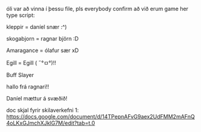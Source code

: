 óli var að vinna í þessu file, pls everybody confirm að við erum game her type script:

kleppir = daníel snær :^)

skogabjorn = ragnar björn :D

Amaragance = ólafur sær xD

Egill = Egill ( ˶°ㅁ°)!!

Buff Slayer

hallo frá ragnari!!

Daníel mættur á svæðið!



doc skjal fyrir skilaverkefni 1:
https://docs.google.com/document/d/14TPepnAFvG9aex2UdFMM2mAFnQ4oLKxGJmchXJklG7M/edit?tab=t.0
